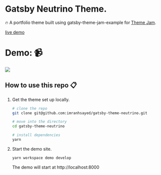 # Gatsby Neutrino Theme.

:fire: A portfolio theme built using gatsby-theme-jam-example for [Theme Jam](https://themejam.gatsbyjs.org).

[live demo](https://keen-ritchie-44c554.netlify.com/)

# Demo: :video_camera: 
![](demo.gif)

## How to use this repo :clipboard:

1.  Get the theme set up locally.
    ```sh
    # clone the repo
    git clone git@github.com:imranhsayed/gatsby-theme-neutrino.git

    # move into the directory
    cd gatsby-theme-neutrino

    # install dependencies
    yarn
    ```

5.  Start the demo site.
    ```sh
    yarn workspace demo develop
    ```

    The demo will start at http://localhost:8000
